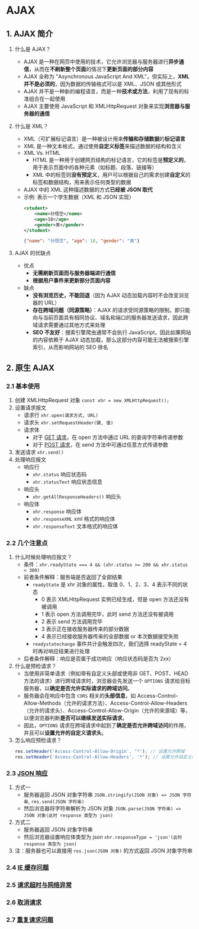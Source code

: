# AJAX

## 1. AJAX 简介

1. 什么是 AJAX？
   - AJAX 是一种在网页中使用的技术，它允许浏览器与服务器进行**异步通信**，从而在**不刷新整个页面**的情况下**更新页面的部分内容**
   - AJAX 全称为 "Asynchronous JavaScript And XML"，但实际上，**XML 并不是必须的**，因为数据的传输格式可以是 XML、JSON 或其他形式
   - AJAX 并不是一种新的编程语言，而是一种**技术或方法**，利用了现有的标准组合在一起使用
   - AJAX 主要使用 JavaScript 和 XMLHttpRequest 对象来实现**浏览器与服务器的通信**

2. 什么是 XML？
   - XML（可扩展标记语言）是一种被设计用来**传输和存储数据**的**标记语言**
   - XML 是一种文本格式，通过使用**自定义标签**来描述数据的结构和含义
   - XML Vs. HTML
     - HTML 是一种用于创建网页结构的标记语言，它的标签是**预定义的**，用于表示页面中的各种元素（如标题、段落、链接等）
     - XML 中的标签则**没有预定义**，用户可以根据自己的需求创建**自定义**的标签和数据结构，用来表示任何类型的数据
   - AJAX 中的 XML 这种描述数据的方式**已经被 JSON 取代**
   - 示例: 表示一个学生数据（XML 和 JSON 实现）
        ```xml
        <student>
            <name>孙悟空</name>
            <age>18</age>
            <gender>男</gender>
        </student>
        ```
        ```json
        {"name": "孙悟空", "age": 18, "gender": "男"}
        ```
3. AJAX 的优缺点
   - 优点
     - **无需刷新页面而与服务器端进行通信**
     - **根据用户事件来更新部分页面内容**
   - 缺点
     - **没有浏览历史，不能回退**（因为 AJAX 动态加载内容时不会改变浏览器的 URL）
     - **存在跨域问题（同源策略）**：AJAX 的请求受同源策略的限制，即只能向与当前页面具有相同协议、域名和端口的服务器发送请求，因此跨域请求需要通过其他方式来处理
     - **SEO 不友好**：搜索引擎爬虫通常不会执行 JavaScript，因此如果网站的内容依赖于 AJAX 动态加载，那么这部分内容可能无法被搜索引擎索引，从而影响网站的 SEO 排名

## 2. 原生 AJAX

### 2.1 基本使用

1. 创建 XMLHttpRequest 对象 `const xhr = new XMLHttpRequest();`
2. 设置请求报文
   - 请求行 `xhr.open(请求方式, URL)`
   - 请求头 `xhr.setRequestHeader(键, 值)`
   - 请求体
     - 对于 [GET 请求](./CODES/1-原生Ajax/1.1-GET请求.html)，在 open 方法中通过 URL 的查询字符串传递参数
     - 对于 [POST 请求](./CODES/1-原生Ajax/1.2-POST请求.html)，在 send 方法中可通过任意方式传递参数
3. 发送请求 `xhr.send()`
4. 处理响应报文
   - 响应行
     - `xhr.status` 响应状态码
     - `xhr.statusText` 响应状态信息
   - 响应头
     - `xhr.getAllResponseHeaders()` 响应头
   - 响应体
     - `xhr.response` 响应体
     - `xhr.responseXML` xml 格式的响应体
     - `xhr.responseText` 文本格式的响应体

### 2.2 几个注意点

1. 什么时候处理响应报文？
   - 条件：`xhr.readyState === 4 && (xhr.status >= 200 && xhr.status < 300)`
   - 前者条件解释：服务端是否返回了全部结果
     - `readyState` 是 xhr 对象的属性，取值 0、1、2、3、4 表示不同的状态
       - 0 表示 XMLHttpRequest 实例已经生成，但是 open 方法还没有被调用
       - 1 表示 open 方法调用完毕，此时 send 方法还没有被调用
       - 2 表示 send 方法调用完毕
       - 3 表示正在接收服务器传来的部分数据
       - 4 表示已经接收服务器传来的全部数据 or 本次数据接受失败
     - `readystatechange` 事件共计会触发四次，我们选择 readyState = 4 时再对响应结果进行处理
   - 后者条件解释：响应是否属于成功响应（响应状态码是否为 2xx）
2. 什么是预检请求？
   - 当使用非简单请求（例如带有自定义头部或使用非 GET、POST、HEAD 方法的请求）进行跨域请求时，浏览器会先发送一个 `OPTIONS` 请求给目标服务器，以**确定是否允许实际请求的跨域访问**。
   - 服务器会在响应中包含 `CORS` 相关的**头部信息**，如 Access-Control-Allow-Methods（允许的请求方法）、Access-Control-Allow-Headers（允许的请求头）、Access-Control-Allow-Origin（允许的来源域）等，以便浏览器判断**是否可以继续发送实际请求**。
   - 因此，`OPTIONS` 请求在跨域请求中起到了**确定是否允许跨域访问**的作用，并且可以**设置允许的自定义请求头**。
3. 怎么响应预检请求？
   ```javascript
   res.setHeader('Access-Control-Allow-Origin', '*'); // 设置允许跨域
   res.setHeader('Access-Control-Allow-Headers', '*'); // 设置允许自定义的响应头
   ```

### 2.3 [JSON 响应](./CODES/1-原生Ajax/1.3-JSON响应.html)

1. 方式一
   - 服务器返回 JSON 对象字符串 `JSON.stringify(JSON 对象) => JSON 字符串`, `res.send(JSON 字符串)`
   - 然后浏览器将字符串解析为 JSON 对象 `JSON.parse(JSON 字符串) => JSON 对象(此时 response 类型为 json)`
2. 方式二
   - 服务器返回 JSON 对象字符串
   - 然后浏览器设置响应体类型为 json `xhr.responseType = 'json'(此时 response 类型为 json)`
3. 注：服务器也可以直接用 `res.json(JSON 对象)` 的方式返回 JSON 对象字符串

### 2.4 [IE 缓存问题](./CODES/1-原生Ajax/1.4-IE缓存问题.html)

### 2.5 [请求超时与网络异常](./CODES/1-原生Ajax/1.5-请求超时与网络异常.html)

### 2.6 [取消请求](./CODES//1-原生Ajax/1.6-取消请求.html)

### 2.7 [重复请求问题](./CODES/1-原生Ajax/1.7-重复请求问题.html)